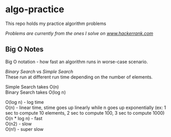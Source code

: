 # algo-practice
This repo holds my practice algorithm problems

_Problems are currently from the ones I solve on www.hackerrank.com_

## Big O Notes
Big O notation - how fast an algorithm runs in worse-case scenario.

_Binary Search_ vs _Simple Search_  
These run at different run time depending on the number of elements.

Simple Search takes O(n)  
Binary Search takes O(log n)

O(log n) - log time  
O(n) - linear time, stime goes up linearly while n goes up exponentially (ex: 1 sec to compute 10 elements, 2 sec to compute 100, 3 sec to compute 1000)  
O(n * log n) - fast  
O(n2) - slow  
O(n!) - super slow

